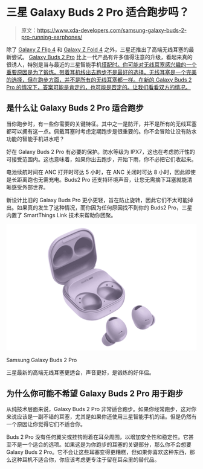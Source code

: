 # 三星 Galaxy Buds 2 Pro 适合跑步吗？

> 原文：<https://www.xda-developers.com/samsung-galaxy-buds-2-pro-running-earphones/>

除了 [Galaxy Z Flip 4](https://www.xda-developers.com/samsung-galaxy-z-flip-4-review/) 和 [Galaxy Z Fold 4](https://www.xda-developers.com/samsung-galaxy-z-fold-4-review/) 之外，三星还推出了高端无线耳塞的最新尝试。 [Galaxy Buds 2 Pro](https://www.xda-developers.com/samsung-galaxy-buds-2-pro-review/) 比上一代产品有许多值得注意的升级，看起来真的很诱人，特别是当与最近的三星智能手机[搭配时。你可能对无线耳塞感兴趣的一个重要原因是为了锻炼。带着耳机线出去跑步不是最好的选择。无线耳塞是一个完美的选择，但在跑步方面，并不是所有的无线耳塞都一样。在新的 Galaxy Buds 2 Pro 的情况下，答案可能是肯定的，也可能是否定的。让我们看看双方的情况。](https://www.xda-developers.com/best-samsung-phones/)

## 是什么让 Galaxy Buds 2 Pro 适合跑步

当你跑步时，有一些你需要的关键特征。其中之一是防汗，并不是所有的无线耳塞都可以拥有这一点。佩戴耳塞时考虑定期跑步是很重要的。你不会冒险让没有防水功能的智能手机进水吧？

好在 Galaxy Buds 2 Pro 有必要的保护。防水等级为 IPX7，这也在考虑防汗性的可接受范围内。这也意味着，如果你出去跑步，开始下雨，你不必把它们收起来。

电池续航时间在 ANC 打开时可达 5 小时，在 ANC 关闭时可达 8 小时，因此即使是长距离跑也无需充电。Buds2 Pro 还支持环境声音，让您无需摘下耳塞就能清晰感受外部世界。

新设计比旧的 Galaxy Buds Pro 更小更轻，旨在防止旋转，因此它们不太可能掉出。如果真的发生了这种情况，而你因为任何原因找不到你的 Buds2 Pro，三星内置了 SmartThings Link 技术来帮助你团聚。

 <picture>![The Galaxy Buds 2 Pro are comfortable to wear, sound great, and can block out sound. ](img/7738bb102494defd053e17a4b1c47e28.png)</picture> 

Samsung Galaxy Buds 2 Pro

三星最新的高端无线耳塞更适合，声音更好，是锻炼的好伴侣。

## 为什么你可能不希望 Galaxy Buds 2 Pro 用于跑步

从纯技术层面来说，Galaxy Buds 2 Pro 非常适合跑步。如果你经常跑步，这对你来说应该是一副不错的耳塞，尤其是如果你还使用三星智能手机的话。但是仍然有一个原因让你觉得它们不适合你。

Buds 2 Pro 没有任何翼尖或挂钩附着在耳朵周围，以增加安全性和稳定性。它甚至不是一个适合的选项。如果这是为你跑步的耳塞的关键部分，那么你不会想要 Galaxy Buds 2 Pro。它不会让这些耳塞变得更糟糕，但如果你喜欢这种东西，那么这种耳机不适合你，你应该考虑更专注于留在耳朵里的替代品。
